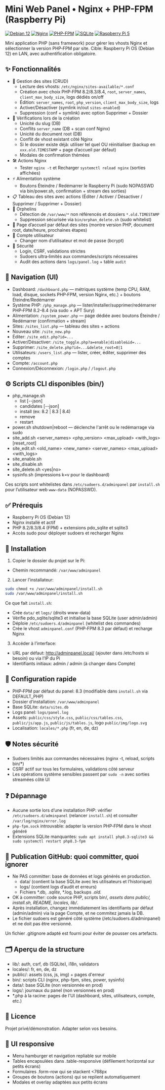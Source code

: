 # Mini Web Panel • Nginx + PHP-FPM (Raspberry Pi)

[![Debian 12](https://img.shields.io/badge/Debian-12-red?logo=debian)](#)
[![Nginx](https://img.shields.io/badge/Nginx-1.x-brightgreen?logo=nginx)](#)
[![PHP-FPM](https://img.shields.io/badge/PHP-8.2%20|%208.3%20|%208.4-777bb4?logo=php)](#)
[![SQLite](https://img.shields.io/badge/DB-SQLite-blue?logo=sqlite)](#)
[![Raspberry Pi 5](https://img.shields.io/badge/Raspberry%20Pi-5-green?logo=raspberrypi)](#)

Mini application PHP (sans framework) pour gérer les vhosts Nginx et sélectionner la version PHP‑FPM par site. Cible: Raspberry Pi OS (Debian 12) en LAN, avec authentification obligatoire.

## ✨ Fonctionnalités
- 🧩 Gestion des sites (CRUD)
  - Lecture des vhosts: `/etc/nginx/sites-available/*.conf`
  - Création avec choix PHP‑FPM 8.2/8.3/8.4, `root`, `server_names`, `client_max_body_size`, logs dédiés on/off
  - Édition: `server_names`, `root`, `php_version`, `client_max_body_size`, logs
  - Activer/Désactiver (symlink in/out `sites-enabled`)
  - Suppression (conf + symlink) avec option Supprimer + Dossier
- 🔎 Vérifications lors de la création
  - Unicité du slug (DB)
  - Conflits `server_name` (DB + scan conf Nginx)
  - Unicité du document root (DB)
  - Conflit de vhost existant côté Nginx
  - Si le dossier existe déjà: utiliser tel quel OU réinitialiser (backup en `xxx.old.TIMESTAMP` + page d’accueil par défaut)
  - Modales de confirmation thémées
- 🛠️ Actions Nginx
  - Tester `nginx -t` et Recharger `systemctl reload nginx` (sorties affichées)
- ⚡ Alimentation système
  - Boutons Éteindre / Redémarrer le Raspberry Pi (sudo NOPASSWD via bin/power.sh, confirmation + stream des sorties)
- 📋 Tableau des sites avec actions (Éditer / Activer / Désactiver / Supprimer / Supprimer + Dossier)
- 🧹 Orphelins
  - Détection de `/var/www/*` non référencés et dossiers `*.old.TIMESTAMP`
  - Suppression sécurisée via `bin/orphan_delete.sh` (sudo whitelist)
- 🏁 Page d’accueil par défaut des sites (montre version PHP, document root, date/heure, prochaines étapes)
- 👤 Compte utilisateur
  - Changer nom d’utilisateur et mot de passe (bcrypt)
- 🔐 Sécurité
  - Login, CSRF, validations strictes
  - Sudoers ultra‑limités aux commandes/scripts nécessaires
  - Audit des actions dans `logs/panel.log` + table `audit`

## 🧭 Navigation (UI)
- Dashboard: `/dashboard.php` — métriques système (temp CPU, RAM, load, disque, sockets PHP‑FPM, version Nginx, etc.) + boutons Éteindre/Redémarrer
- Système PHP: `/php_manage.php` — lister/installer/supprimer/redémarrer PHP‑FPM 8.2–8.4 (via sudo + APT Sury)
- Alimentation: `/system_power.php` — page dédiée avec boutons Éteindre / Redémarrer (confirmation + stream)
- Sites: `/sites_list.php` — tableau des sites + actions
- Nouveau site: `/site_new.php`
- Éditer: `/site_edit.php?id=...`
- Activer/Désactiver: `/site_toggle.php?a=enable|disable&id=...`
- Supprimer: `/site_delete.php?id=...&delete_root=0|1`
- Utilisateurs: `/users_list.php` — lister, créer, éditer, supprimer des comptes
- Compte: `/account.php`
- Connexion/Déconnexion: `/login.php` / `/logout.php`

## ⚙️ Scripts CLI disponibles (bin/)
- php_manage.sh
  - list [--json]
  - candidates [--json]
  - install <ver> (ex: 8.2 | 8.3 | 8.4)
  - remove <ver>
  - restart <ver>
- power.sh shutdown|reboot — déclenche l'arrêt ou le redémarrage via sudo
- site_add.sh <name> <server_names> <root> <php_version> <max_upload> <with_logs> [reset_root]
- site_edit.sh <old_name> <new_name> <server_names> <root> <max_upload> <with_logs>
- site_enable.sh <name>
- site_disable.sh <name>
- site_delete.sh <name> <yes|no>
- sysinfo.sh (impressions k=v pour le dashboard)

Ces scripts sont whitelistes dans `/etc/sudoers.d/adminpanel` par `install.sh` pour l’utilisateur web `www-data` (NOPASSWD).

## ✅ Prérequis
- Raspberry Pi OS (Debian 12)
- Nginx installé et actif
- PHP 8.2/8.3/8.4 (FPM) + extensions pdo_sqlite et sqlite3
- Accès sudo pour déployer sudoers et recharger Nginx

## 🚀 Installation
1) Copier le dossier du projet sur le Pi:
- Chemin recommandé: `/var/www/adminpanel`

2) Lancer l’installateur:

```bash
sudo chmod +x /var/www/adminpanel/install.sh
sudo /var/www/adminpanel/install.sh
```

Ce que fait `install.sh`:
- Crée `data/` et `logs/` (droits www-data)
- Vérifie pdo_sqlite/sqlite3 et initialise la base SQLite (user admin/admin)
- Déploie `/etc/sudoers.d/adminpanel` (whitelist des commandes)
- Crée le vhost `adminpanel.conf` (PHP‑FPM 8.3 par défaut) et recharge Nginx

3) Accéder à l’interface:
- URL par défaut: http://adminpanel.local/ (ajouter dans /etc/hosts si besoin) ou via l’IP du Pi
- Identifiants initiaux: admin / admin (à changer dans Compte)

## 🔧 Configuration rapide
- PHP‑FPM par défaut du panel: 8.3 (modifiable dans `install.sh` via DEFAULT_PHP)
- Dossier d’installation: `/var/www/adminpanel`
- Base SQLite: `data/sites.db`
- Logs panel: `logs/panel.log`
- Assets: `public/css/style.css`, `public/css/tables.css`, `public/js/app.js`, `public/js/tables.js`, logo `public/img/logo.svg`
- Localisation: `locales/*.php` (fr, en, de, dz)

## 🛡️ Notes sécurité
- Sudoers limités aux commandes nécessaires (nginx -t, reload, scripts bin/*)
- CSRF actif sur tous les formulaires, validations côté serveur
- Les opérations système sensibles passent par `sudo -n` avec sorties streamées côté UI

## ❓ Dépannage
- Aucune sortie lors d’une installation PHP: vérifier `/etc/sudoers.d/adminpanel` (relancer `install.sh`) et consulter `/var/log/nginx/error.log`
- `php-fpm.sock` introuvable: adapter la version PHP‑FPM dans le vhost généré
- Extensions SQLite manquantes: `sudo apt install php8.3-sqlite3 && sudo systemctl restart php8.3-fpm`

## 🧺 Publication GitHub: quoi committer, quoi ignorer
- Ne PAS committer: base de données et logs générés en production.
  - data/ (contient la base SQLite avec les utilisateurs et l’historique)
  - logs/ (contient logs d’audit et erreurs)
  - Fichiers *.db, *.sqlite*, *.log, backups *.old.*
- OK à committer: code source PHP, scripts bin/*, assets dans public/, install.sh, README, locales, lib/*.
- Après installation, changez immédiatement les identifiants par défaut (admin/admin) via la page Compte, et ne commitez jamais la DB.
- Le fichier sudoers est généré côté système (/etc/sudoers.d/adminpanel) et ne doit pas être versionné.

Un fichier .gitignore adapté est fourni pour éviter de pousser ces artefacts.

## 🗂️ Aperçu de la structure
- lib/: auth, csrf, db (SQLite), i18n, validators
- locales/: fr, en, de, dz
- public/: assets (css, js, img) + pages d'erreur
- bin/: scripts CLI (nginx, php-fpm, sites, power, sysinfo)
- data/: base SQLite (non versionnée en prod)
- logs/: journaux du panel (non versionnés en prod)
- *.php à la racine: pages de l'UI (dashboard, sites, utilisateurs, compte, etc.)

## 📄 Licence
Projet privé/démonstration. Adapter selon vos besoins.

## 📱 UI responsive
- Menu hamburger et navigation repliable sur mobile
- Tables encapsulées dans .table-responsive (défilement horizontal sur petits écrans)
- Formulaires .form-row qui se stackent <768px
- Groupes de boutons (actions) qui se replient automatiquement
- Modales et overlay adaptées aux petits écrans
